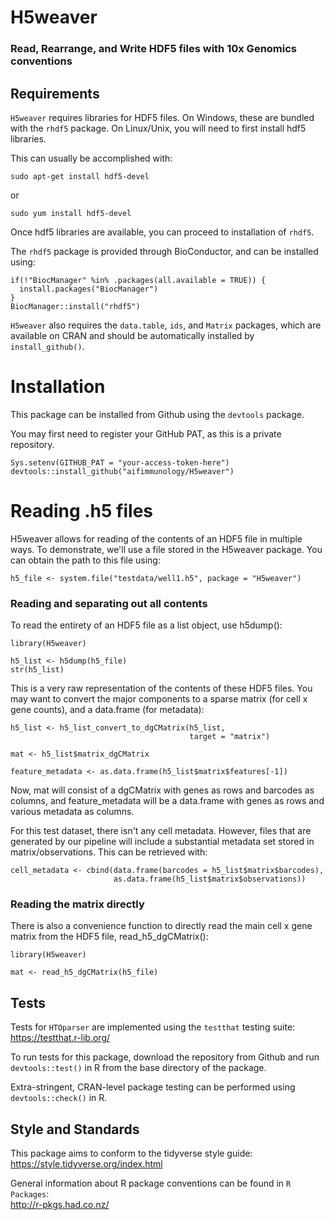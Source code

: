# H5weaver
### Read, Rearrange, and Write HDF5 files with 10x Genomics conventions

## Requirements

`H5weaver` requires libraries for HDF5 files. On Windows, these are bundled with the `rhdf5` package. On Linux/Unix, you will need to first install hdf5 libraries.

This can usually be accomplished with:
```
sudo apt-get install hdf5-devel
```
or
```
sudo yum install hdf5-devel
```

Once hdf5 libraries are available, you can proceed to installation of `rhdf5`.

The `rhdf5` package is provided through BioConductor, and can be installed using:
```
if(!"BiocManager" %in% .packages(all.available = TRUE)) {
  install.packages("BiocManager")
}
BiocManager::install("rhdf5")
```

`H5weaver` also requires the `data.table`, `ids`, and `Matrix` packages, which are available on CRAN and should be automatically installed by `install_github()`.

# Installation

This package can be installed from Github using the `devtools` package.

You may first need to register your GitHub PAT, as this is a private repository.
```
Sys.setenv(GITHUB_PAT = "your-access-token-here")
devtools::install_github("aifimmunology/H5weaver")
```
# Reading .h5 files

H5weaver allows for reading of the contents of an HDF5 file in multiple ways. To demonstrate, we'll use a file stored in the H5weaver package. You can obtain the path to this file using:
```
h5_file <- system.file("testdata/well1.h5", package = "H5weaver")
```

### Reading and separating out all contents

To read the entirety of an HDF5 file as a list object, use h5dump():
```
library(H5weaver)

h5_list <- h5dump(h5_file)
str(h5_list)
```
This is a very raw representation of the contents of these HDF5 files. You may want to convert the major components to a sparse matrix (for cell x gene counts), and a data.frame (for metadata):
```
h5_list <- h5_list_convert_to_dgCMatrix(h5_list,
                                        target = "matrix")
                                        
mat <- h5_list$matrix_dgCMatrix

feature_metadata <- as.data.frame(h5_list$matrix$features[-1])
```
Now, mat will consist of a dgCMatrix with genes as rows and barcodes as columns, and feature_metadata will be a data.frame with genes as rows and various metadata as columns. 

For this test dataset, there isn't any cell metadata. However, files that are generated by our pipeline will include a substantial metadata set stored in matrix/observations. This can be retrieved with:
```
cell_metadata <- cbind(data.frame(barcodes = h5_list$matrix$barcodes),
                       as.data.frame(h5_list$matrix$observations))
```

### Reading the matrix directly

There is also a convenience function to directly read the main cell x gene matrix from the HDF5 file, read_h5_dgCMatrix():

```
library(H5weaver)

mat <- read_h5_dgCMatrix(h5_file)
```

## Tests

Tests for `HTOparser` are implemented using the `testthat` testing suite:  
https://testthat.r-lib.org/

To run tests for this package, download the repository from Github and run `devtools::test()` in R from the base directory of the package.

Extra-stringent, CRAN-level package testing can be performed using `devtools::check()` in R.

## Style and Standards

This package aims to conform to the tidyverse style guide:  
https://style.tidyverse.org/index.html

General information about R package conventions can be found in `R Packages`:  
http://r-pkgs.had.co.nz/
